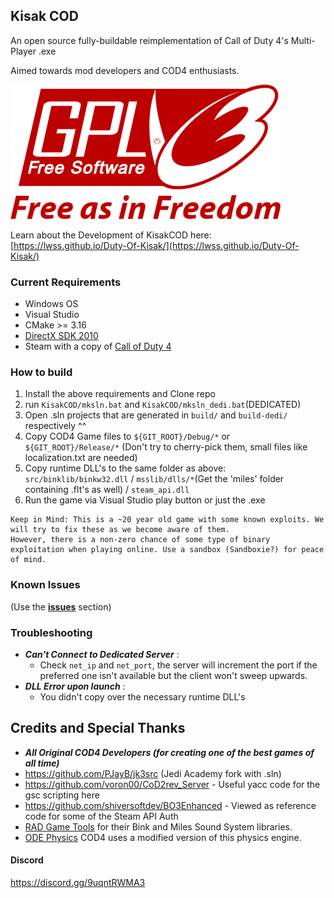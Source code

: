 ## Kisak COD
An open source fully-buildable reimplementation of Call of Duty 4's Multi-Player .exe

Aimed towards mod developers and COD4 enthusiasts.

![licimg](./GPLv3_Logo.png)

Learn about the Development of KisakCOD here: [https://lwss.github.io/Duty-Of-Kisak/](https://lwss.github.io/Duty-Of-Kisak/)

### Current Requirements
- Windows OS
- Visual Studio
- CMake >= 3.16
- [DirectX SDK 2010](https://www.microsoft.com/en-us/download/details.aspx?id=6812)
- Steam with a copy of [Call of Duty 4](https://store.steampowered.com/app/7940/Call_of_Duty_4_Modern_Warfare_2007/)


### How to build
1) Install the above requirements and Clone repo
2) run `KisakCOD/mksln.bat` and `KisakCOD/mksln_dedi.bat`(DEDICATED)
3) Open .sln projects that are generated in `build/` and `build-dedi/` respectively ^^ 
4) Copy COD4 Game files to `${GIT_ROOT}/Debug/*` or `${GIT_ROOT}/Release/*` (Don't try to cherry-pick them, small files like localization.txt are needed)
5) Copy runtime DLL's to the same folder as above: `src/binklib/binkw32.dll` / `msslib/dlls/*`(Get the 'miles' folder containing .flt's as well) / `steam_api.dll`
6) Run the game via Visual Studio play button or just the .exe


```angular2html
Keep in Mind: This is a ~20 year old game with some known exploits. We will try to fix these as we become aware of them.
However, there is a non-zero chance of some type of binary exploitation when playing online. Use a sandbox (Sandboxie?) for peace of mind. 
```

### Known Issues
(Use the **[issues](https://github.com/SwagSoftware/KisakCOD/issues)** section)

### Troubleshooting
- ***Can't Connect to Dedicated Server*** :
  -  Check `net_ip` and `net_port`, the server will increment the port if the preferred one isn't available but the client won't sweep upwards.
 - ***DLL Error upon launch*** :
   - You didn't copy over the necessary runtime DLL's

## Credits and Special Thanks
- ***All Original COD4 Developers (for creating one of the best games of all time)***
- https://github.com/PJayB/jk3src (Jedi Academy fork with .sln)
- https://github.com/voron00/CoD2rev_Server - Useful yacc code for the gsc scripting here
- https://github.com/shiversoftdev/BO3Enhanced - Viewed as reference code for some of the Steam API Auth
- [RAD Game Tools](https://www.radgametools.com/) for their Bink and Miles Sound System libraries.
- [ODE Physics](https://www.ode.org/) COD4 uses a modified version of this physics engine.


#### Discord
https://discord.gg/9uqntRWMA3
